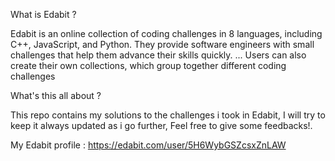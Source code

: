 What is Edabit ?

Edabit is an online collection of coding challenges in 8 languages, including C++, JavaScript, and Python. They provide software engineers with small challenges that help them advance their skills quickly. ... Users can also create their own collections, which group together different coding challenges

What's this all about ?

This repo contains my solutions to the challenges i took in Edabit, I will try to keep it always updated as i go further, Feel free to give some feedbacks!.

My Edabit profile : https://edabit.com/user/5H6WybGSZcsxZnLAW
